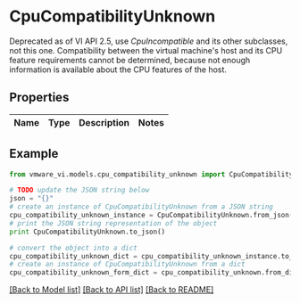 # CpuCompatibilityUnknown

Deprecated as of VI API 2.5, use *CpuIncompatible* and its other subclasses, not this one.  Compatibility between the virtual machine's host and its CPU feature requirements cannot be determined, because not enough information is available about the CPU features of the host. 

## Properties
Name | Type | Description | Notes
------------ | ------------- | ------------- | -------------

## Example

```python
from vmware_vi.models.cpu_compatibility_unknown import CpuCompatibilityUnknown

# TODO update the JSON string below
json = "{}"
# create an instance of CpuCompatibilityUnknown from a JSON string
cpu_compatibility_unknown_instance = CpuCompatibilityUnknown.from_json(json)
# print the JSON string representation of the object
print CpuCompatibilityUnknown.to_json()

# convert the object into a dict
cpu_compatibility_unknown_dict = cpu_compatibility_unknown_instance.to_dict()
# create an instance of CpuCompatibilityUnknown from a dict
cpu_compatibility_unknown_form_dict = cpu_compatibility_unknown.from_dict(cpu_compatibility_unknown_dict)
```
[[Back to Model list]](../README.md#documentation-for-models) [[Back to API list]](../README.md#documentation-for-api-endpoints) [[Back to README]](../README.md)


